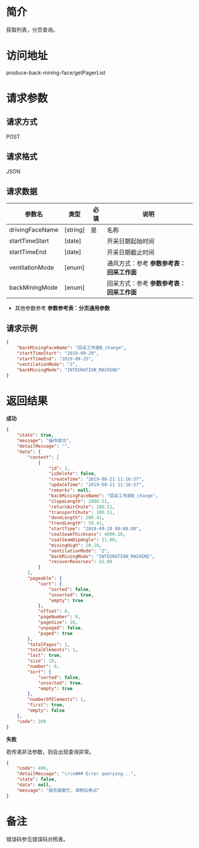 # 简介
获取列表，分页查询。

# 访问地址
produce-back-mining-face/getPagerList

# 请求参数

## 请求方式
POST

## 请求格式
JSON

## 请求数据
|参数名|类型|必填|说明|
|-|-|-|-|
|drivingFaceName|[string]|是|名称|
|startTimeStart|[date]||开采日期起始时间|
|startTimeEnd|[date]||开采日期截止时间|
|ventilationMode|[enum]||通风方式：参考 **参数参考表：回采工作面**|
|backMiningMode|[enum]||回采方式：参考 **参数参考表：回采工作面**|


* 其他参数参考 **参数参考表：分页通用参数**


## 请求示例
```json
{
	"backMiningFaceName": "回采工作面B_change",
    "startTimeStart": "2019-09-20",
    "startTimeEnd": "2019-09-25",
    "ventilationMode": "Z",
    "backMiningMode": "INTEGRATION_MACHINE"
}
```

# 返回结果
**成功**
```json
{
    "state": true,
    "message": "操作成功",
    "detailMessage": "",
    "data": {
        "content": [
            {
                "id": 2,
                "isDelete": false,
                "createTime": "2019-08-21 11:16:57",
                "updateTime": "2019-08-21 11:16:57",
                "remarks": null,
                "backMiningFaceName": "回采工作面B_change",
                "slopeLength": 2800.51,
                "returnAirChute": 100.51,
                "transportChute": 100.51,
                "doneLength": 200.41,
                "trendLength": 50.41,
                "startTime": "2019-09-20 00:00:00",
                "coalSeamThickness": 4000.10,
                "coalSeamDipAngle": 21.00,
                "miningHigh": 20.10,
                "ventilationMode": "Z",
                "backMiningMode": "INTEGRATION_MACHINE",
                "recoverReserves": 42.00
            }
        ],
        "pageable": {
            "sort": {
                "sorted": false,
                "unsorted": true,
                "empty": true
            },
            "offset": 0,
            "pageNumber": 0,
            "pageSize": 10,
            "unpaged": false,
            "paged": true
        },
        "totalPages": 1,
        "totalElements": 1,
        "last": true,
        "size": 10,
        "number": 0,
        "sort": {
            "sorted": false,
            "unsorted": true,
            "empty": true
        },
        "numberOfElements": 1,
        "first": true,
        "empty": false
    },
    "code": 200
}
```

**失败**

若传递非法参数，则会出现查询异常。

```json
{
    "code": 406,
    "detailMessage": "\r\n### Error querying...",
    "state": false,
    "data": null,
    "message": "服务器繁忙，请稍后再试"
}
```

# 备注
错误码参见错误码对照表。